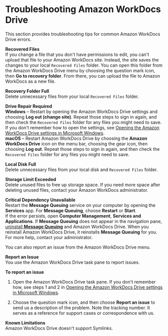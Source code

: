 # Troubleshooting Amazon WorkDocs Drive<a name="drive_troubleshoot"></a>

This section provides troubleshooting tips for common Amazon WorkDocs Drive errors\.

**Recovered Files**  
If you change a file that you don't have permissions to edit, you can't upload that file to your Amazon WorkDocs site\. Instead, the site saves the changes to your local `Recovered Files` folder\. You can open this folder from the Amazon WorkDocs Drive menu by choosing the question mark icon, then **Go to recovery folder**\. From there, you can upload the file to Amazon WorkDocs as a new file\.

**Recovery Folder Full**  
Delete unnecessary files from your local `Recovered Files` folder\.

**Drive Repair Required**  
**Windows** – Restart by opening the Amazon WorkDocs Drive settings and choosing **Log out \(change site\)**\. Repeat those steps to sign in again, and then check the `Recovered Files` folder for any files you might need to save\. If you don't remember how to open the settings, see [Opening the Amazon WorkDocs Drive settings in Microsoft Windows](open-wdd-settings.md)\.  
**macOS** – Restart Amazon WorkDocs Drive by choosing the **Amazon WorkDocs Drive** icon on the menu bar, choosing the gear icon, then choosing **Log out**\. Repeat those steps to sign in again, and then check the `Recovered Files` folder for any files you might need to save\.

**Local Disk Full**  
Delete unnecessary files from your local disk and `Recovered Files` folder\.

**Storage Limit Exceeded**  
Delete unused files to free up storage space\. If you need more space after deleting unused files, contact your Amazon WorkDocs administrator\.

**Critical Dependency Unavailable**  
Restart the **Message Queuing** service on your computer by opening the **Services** app\. For **Message Queuing**, choose **Restart** or **Start**\.  
If the error persists, open **Computer Management**, **Services and Applications**\. If **Message Queuing** does not appear in the navigation pane, [uninstall **Message Queuing**](https://docs.particular.net/transports/msmq/uninstalling-msmq) and Amazon WorkDocs Drive\. When you reinstall Amazon WorkDocs Drive, it reinstalls **Message Queuing** for you\. For more help, contact your administrator\.

You can also report an issue from the Amazon WorkDocs Drive menu\.

**Report an Issue**  
You use the Amazon WorkDocs Drive task pane to report issues\. 

**To report an issue**

1. Open the Amazon WorkDocs Drive task pane\. If you don't remember how, see steps 1 and 2 in [Opening the Amazon WorkDocs Drive settings in Microsoft Windows](open-wdd-settings.md)\. 

1. Choose the question mark icon, and then choose **Report an issue** to send us a description of the problem\. Note the tracking number\. It serves as a reference for support cases or correspondence with us\.

**Known Limitations**  
Amazon WorkDocs Drive doesn't support Symlinks\.